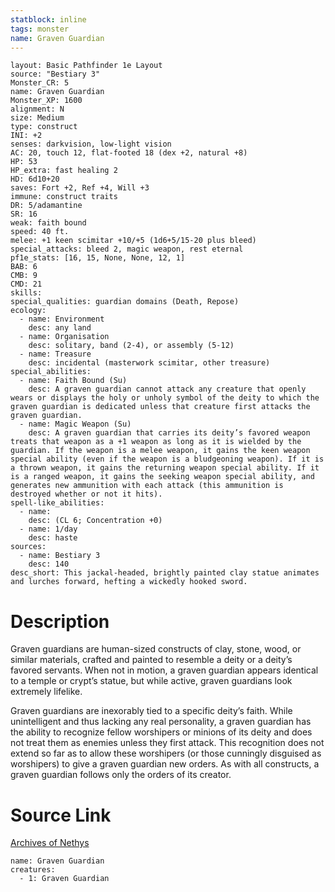```yaml
---
statblock: inline
tags: monster
name: Graven Guardian
---
```

```statblock
layout: Basic Pathfinder 1e Layout
source: "Bestiary 3"
Monster_CR: 5
name: Graven Guardian
Monster_XP: 1600
alignment: N
size: Medium
type: construct
INI: +2
senses: darkvision, low-light vision
AC: 20, touch 12, flat-footed 18 (dex +2, natural +8)
HP: 53
HP_extra: fast healing 2
HD: 6d10+20
saves: Fort +2, Ref +4, Will +3
immune: construct traits
DR: 5/adamantine
SR: 16
weak: faith bound
speed: 40 ft.
melee: +1 keen scimitar +10/+5 (1d6+5/15-20 plus bleed)
special_attacks: bleed 2, magic weapon, rest eternal
pf1e_stats: [16, 15, None, None, 12, 1]
BAB: 6
CMB: 9
CMD: 21
skills: 
special_qualities: guardian domains (Death, Repose)
ecology:
  - name: Environment
    desc: any land
  - name: Organisation
    desc: solitary, band (2-4), or assembly (5-12)
  - name: Treasure
    desc: incidental (masterwork scimitar, other treasure)
special_abilities:
  - name: Faith Bound (Su)
    desc: A graven guardian cannot attack any creature that openly wears or displays the holy or unholy symbol of the deity to which the graven guardian is dedicated unless that creature first attacks the graven guardian.
  - name: Magic Weapon (Su)
    desc: A graven guardian that carries its deity’s favored weapon treats that weapon as a +1 weapon as long as it is wielded by the guardian. If the weapon is a melee weapon, it gains the keen weapon special ability (even if the weapon is a bludgeoning weapon). If it is a thrown weapon, it gains the returning weapon special ability. If it is a ranged weapon, it gains the seeking weapon special ability, and generates new ammunition with each attack (this ammunition is destroyed whether or not it hits).
spell-like_abilities:
  - name:
    desc: (CL 6; Concentration +0)
  - name: 1/day
    desc: haste
sources:
  - name: Bestiary 3
    desc: 140
desc_short: This jackal-headed, brightly painted clay statue animates and lurches forward, hefting a wickedly hooked sword.
```
# Description
Graven guardians are human-sized constructs of clay, stone, wood, or similar materials, crafted and painted to resemble a deity or a deity’s favored servants. When not in motion, a graven guardian appears identical to a temple or crypt’s statue, but while active, graven guardians look extremely lifelike.

Graven guardians are inexorably tied to a specific deity’s faith. While unintelligent and thus lacking any real personality, a graven guardian has the ability to recognize fellow worshipers or minions of its deity and does not treat them as enemies unless they first attack. This recognition does not extend so far as to allow these worshipers (or those cunningly disguised as worshipers) to give a graven guardian new orders. As with all constructs, a graven guardian follows only the orders of its creator.
# Source Link
[Archives of Nethys](https://aonprd.com/MonsterDisplay.aspx?ItemName=Graven%20Guardian)
```encounter-table
name: Graven Guardian
creatures:
  - 1: Graven Guardian
```
